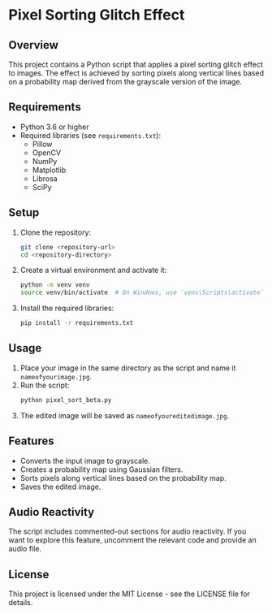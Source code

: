 # Pixel Sorting Glitch Effect

## Overview
This project contains a Python script that applies a pixel sorting glitch effect to images. The effect is achieved by sorting pixels along vertical lines based on a probability map derived from the grayscale version of the image.

## Requirements
- Python 3.6 or higher
- Required libraries (see `requirements.txt`):
  - Pillow
  - OpenCV
  - NumPy
  - Matplotlib
  - Librosa
  - SciPy

## Setup
1. Clone the repository:
   ```bash
   git clone <repository-url>
   cd <repository-directory>
   ```

2. Create a virtual environment and activate it:
   ```bash
   python -m venv venv
   source venv/bin/activate  # On Windows, use `venv\Scripts\activate`
   ```

3. Install the required libraries:
   ```bash
   pip install -r requirements.txt
   ```

## Usage
1. Place your image in the same directory as the script and name it `nameofyourimage.jpg`.
2. Run the script:
   ```bash
   python pixel_sort_beta.py
   ```
3. The edited image will be saved as `nameofyoureditedimage.jpg`.

## Features
- Converts the input image to grayscale.
- Creates a probability map using Gaussian filters.
- Sorts pixels along vertical lines based on the probability map.
- Saves the edited image.

## Audio Reactivity
The script includes commented-out sections for audio reactivity. If you want to explore this feature, uncomment the relevant code and provide an audio file.

## License
This project is licensed under the MIT License - see the LICENSE file for details. 